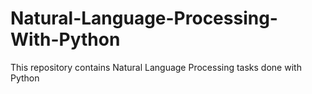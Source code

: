 # Natural-Language-Processing-With-Python

This repository contains Natural Language Processing tasks done with Python

